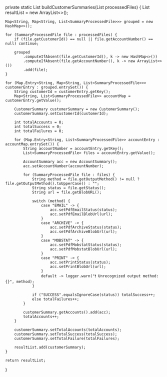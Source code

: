 private static List<CustomerSummary> buildCustomerSummaries(List<SummaryProcessedFile> processedFiles) {
    List<CustomerSummary> resultList = new ArrayList<>();

    Map<String, Map<String, List<SummaryProcessedFile>>> grouped = new HashMap<>();

    for (SummaryProcessedFile file : processedFiles) {
        if (file.getCustomerId() == null || file.getAccountNumber() == null) continue;

        grouped
            .computeIfAbsent(file.getCustomerId(), k -> new HashMap<>())
            .computeIfAbsent(file.getAccountNumber(), k -> new ArrayList<>())
            .add(file);
    }

    for (Map.Entry<String, Map<String, List<SummaryProcessedFile>>> customerEntry : grouped.entrySet()) {
        String customerId = customerEntry.getKey();
        Map<String, List<SummaryProcessedFile>> accountMap = customerEntry.getValue();

        CustomerSummary customerSummary = new CustomerSummary();
        customerSummary.setCustomerId(customerId);

        int totalAccounts = 0;
        int totalSuccess = 0;
        int totalFailures = 0;

        for (Map.Entry<String, List<SummaryProcessedFile>> accountEntry : accountMap.entrySet()) {
            String accountNumber = accountEntry.getKey();
            List<SummaryProcessedFile> files = accountEntry.getValue();

            AccountSummary acc = new AccountSummary();
            acc.setAccountNumber(accountNumber);

            for (SummaryProcessedFile file : files) {
                String method = file.getOutputMethod() != null ? file.getOutputMethod().toUpperCase() : "";
                String status = file.getStatus();
                String url = file.getBlobURL();

                switch (method) {
                    case "EMAIL" -> {
                        acc.setPdfEmailStatus(status);
                        acc.setPdfEmailBlobUrl(url);
                    }
                    case "ARCHIVE" -> {
                        acc.setPdfArchiveStatus(status);
                        acc.setPdfArchiveBlobUrl(url);
                    }
                    case "MOBSTAT" -> {
                        acc.setPdfMobstatStatus(status);
                        acc.setPdfMobstatBlobUrl(url);
                    }
                    case "PRINT" -> {
                        acc.setPrintStatus(status);
                        acc.setPrintBlobUrl(url);
                    }
                    default -> logger.warn("❗ Unrecognized output method: {}", method);
                }

                if ("SUCCESS".equalsIgnoreCase(status)) totalSuccess++;
                else totalFailures++;
            }

            customerSummary.getAccounts().add(acc);
            totalAccounts++;
        }

        customerSummary.setTotalAccounts(totalAccounts);
        customerSummary.setTotalSuccess(totalSuccess);
        customerSummary.setTotalFailure(totalFailures);

        resultList.add(customerSummary);
    }

    return resultList;
}
